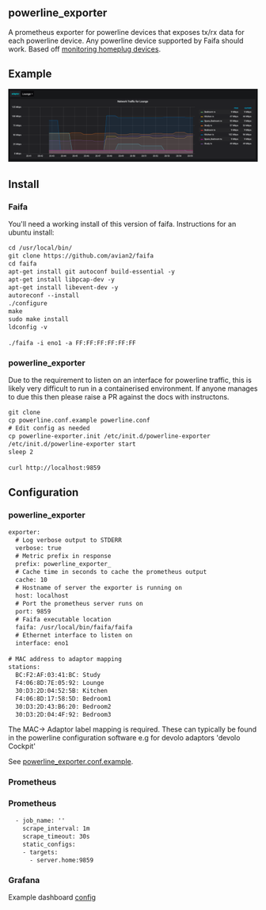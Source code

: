 ## powerline_exporter

A prometheus exporter for powerline devices that exposes tx/rx data for each powerline device.  Any powerline device supported by Faifa should work.  Based off [monitoring homeplug devices](https://www.tablix.org/~avian/blog/archives/2018/05/monitoring_homeplug_av_devices/).

## Example

![Grafana Dashboard Screenshot](/examples/screenshot.png "Grafana Dashboard Screenshot")

## Install

### Faifa

You'll need a working install of this version of faifa.  Instructions for an ubuntu install:

```
cd /usr/local/bin/
git clone https://github.com/avian2/faifa
cd faifa
apt-get install git autoconf build-essential -y
apt-get install libpcap-dev -y
apt-get install libevent-dev -y
autoreconf --install
./configure
make
sudo make install
ldconfig -v

./faifa -i eno1 -a FF:FF:FF:FF:FF:FF
```

### powerline_exporter

Due to the requirement to listen on an interface for powerline traffic, this is likely very difficult to run in a containerised environment.  If anyone manages to due this then please raise a PR against the docs with instructons.

```
git clone 
cp powerline.conf.example powerline.conf
# Edit config as needed
cp powerline-exporter.init /etc/init.d/powerline-exporter
/etc/init.d/powerline-exporter start
sleep 2

curl http://localhost:9859

```

## Configuration

### powerline_exporter

```
exporter:
  # Log verbose output to STDERR
  verbose: true
  # Metric prefix in response
  prefix: powerline_exporter_
  # Cache time in seconds to cache the prometheus output
  cache: 10
  # Hostname of server the exporter is running on
  host: localhost
  # Port the prometheus server runs on
  port: 9859
  # Faifa executable location
  faifa: /usr/local/bin/faifa/faifa
  # Ethernet interface to listen on
  interface: eno1

# MAC address to adaptor mapping
stations:
  BC:F2:AF:03:41:BC: Study
  F4:06:8D:7E:05:92: Lounge
  30:D3:2D:04:52:5B: Kitchen
  F4:06:8D:17:58:5D: Bedroom1
  30:D3:2D:43:B6:20: Bedroom2
  30:D3:2D:04:4F:92: Bedroom3
```

The MAC-> Adaptor label mapping is required.  These can typically be found in the powerline configuration software e.g for devolo adaptors 'devolo Cockpit'

See [powerline_exporter.conf.example](/powerline_exporter.conf.example).

### Prometheus

### Prometheus

```
  - job_name: ''
    scrape_interval: 1m
    scrape_timeout: 30s
    static_configs:
    - targets:
      - server.home:9859
```

### Grafana

Example dashboard [config](/examples/grafana.json)
